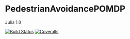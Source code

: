 # PedestrianAvoidancePOMDP
Julia 1.0

[![Build Status](https://travis-ci.org/sisl/PedestrianAvoidancePOMDP.jl.svg?branch=master)](https://travis-ci.org/sisl/PedestrianAvoidancePOMDP.jl)
[![Coveralls](https://coveralls.io/repos/github/sisl/PedestrianAvoidancePOMDP.jl/badge.svg?branch=master)](https://coveralls.io/github/sisl/PedestrianAvoidancePOMDP.jl?branch=master)
